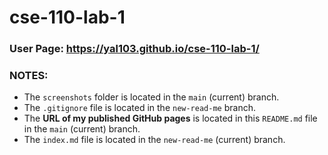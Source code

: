 # cse-110-lab-1

### User Page: https://yal103.github.io/cse-110-lab-1/
### NOTES:
* The `screenshots` folder is located in the `main` (current) branch.
* The `.gitignore` file is located in the `new-read-me` branch.
* The **URL of my published GitHub pages** is located in this `README.md` file in the `main` (current) branch.
* The `index.md` file is located in the `new-read-me` (current) branch.